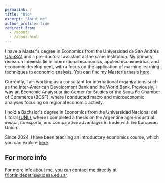 ```yaml
---
permalink: /
title: "Bio"
excerpt: "About me"
author_profile: true
redirect_from: 
  - /about/
  - /about.html
---
```


I have a Master's degree in Economics from the Universidad de San Andrés [(UdeSA)](https://udesa.edu.ar/departamento-de-economia/maestria-en-economia) and a pre-doctoral assistant at the same institution. My primary research interests lie in international economics, applied econometrics, and economic development, with a focus on the application of machine learning techniques to economic analysis. You can find my Master's thesis [here](http://francoriottini.github.io/files/Riottini%20Depetris%20(2024).pdf).

Currently, I am working as a consultant for international organizations such as the Inter-American Development Bank and the World Bank. Previously, I was an Economic Analyst at the Center for Studies of the Santa Fe Chamber of Commerce (BCSF), where I conducted macro and microeconomic analyses focusing on regional economic activity.

I hold a Bachelor's degree in Economics from the Universidad Nacional del Litoral [(UNL)](https://www.fce.unl.edu.ar/), where I completed a thesis on the Argentine agro-industrial sector, its exports, and comparative advantages in trade with the European Union.

Since 2024, I have been teaching an introductory economics course, which you can explore [here](https://github.com/francoriottini/EcoIUdeSA).

## For more info

For more info about me, you can contact me directly at friottinidepetris@udesa.edu.ar.
